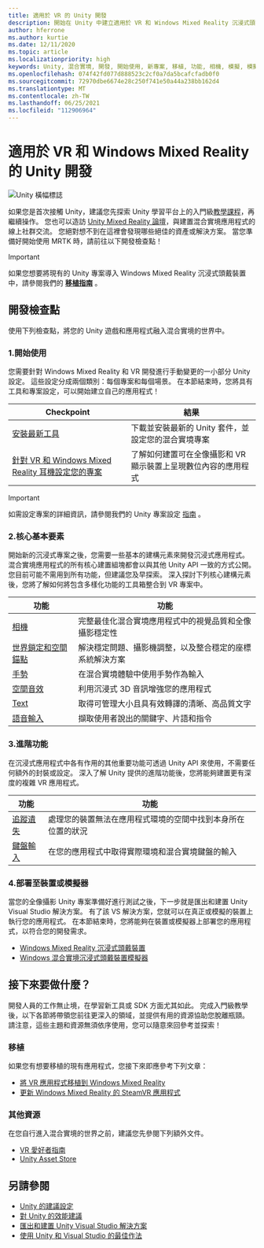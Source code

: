 ```yaml
---
title: 適用於 VR 的 Unity 開發
description: 開始在 Unity 中建立適用於 VR 和 Windows Mixed Reality 沉浸式頭戴裝置的混合實境應用程式。
author: hferrone
ms.author: kurtie
ms.date: 12/11/2020
ms.topic: article
ms.localizationpriority: high
keywords: Unity, 混合實境, 開發, 開始使用, 新專案, 移植, 功能, 相機, 模擬, 模擬, 文件, 混合實境頭戴式裝置, windows 混合實境頭戴式裝置, 虛擬實境頭戴式裝置, 什麼是虛擬實境, 什麼是擴增實境, MRTK, 混合實境工具組, 語音輸入, 定位相機, 模擬器, Azure, 教學課程
ms.openlocfilehash: 074f42fd077d888523c2cf0a7da5bcafcfadb0f0
ms.sourcegitcommit: 72970dbe6674e28c250f741e50a44a238bb162d4
ms.translationtype: MT
ms.contentlocale: zh-TW
ms.lasthandoff: 06/25/2021
ms.locfileid: "112906964"
---
```

# <a name="unity-development-for-vr-and-windows-mixed-reality"></a>適用於 VR 和 Windows Mixed Reality 的 Unity 開發

![Unity 橫幅標誌](../images/unity_logo_banner.png)

如果您是首次接觸 Unity，建議您先探索 Unity 學習平台上的入門級[教學課程](https://unity3d.com/learn/tutorials)，再繼續操作。 您也可以造訪 [Unity Mixed Reality 論壇](https://forum.unity3d.com/forums/hololens.102/)，與建置混合實境應用程式的線上社群交流。 您絕對想不到在這裡會發現哪些絕佳的資產或解決方案。 當您準備好開始使用 MRTK 時，請前往以下開發檢查點！

> [!IMPORTANT]
> 如果您想要將現有的 Unity 專案導入 Windows Mixed Reality 沉浸式頭戴裝置中，請參閱我們的 **[移植指南](../porting-apps/porting-overview.md)** 。 

## <a name="development-checkpoints"></a>開發檢查點

使用下列檢查點，將您的 Unity 遊戲和應用程式融入混合實境的世界中。

### <a name="1-getting-started"></a>1.開始使用

您需要針對 Windows Mixed Reality 和 VR 開發進行手動變更的一小部分 Unity 設定。 這些設定分成兩個類別：每個專案和每個場景。 在本節結束時，您將具有工具和專案設定，可以開始建立自己的應用程式！

|  Checkpoint  |  結果  |
| --- | --- |
| [安裝最新工具](../install-the-tools.md) | 下載並安裝最新的 Unity 套件，並設定您的混合實境專案 |
| [針對 VR 和 Windows Mixed Reality 耳機設定您的專案](./xr-project-setup.md?tabs=openxr) | 了解如何建置可在全像攝影和 VR 顯示裝置上呈現數位內容的應用程式 |

> [!IMPORTANT]
> 如需設定專案的詳細資訊，請參閱我們的 Unity 專案設定 [指南](choosing-unity-version.md) 。

### <a name="2-core-building-blocks"></a>2.核心基本要素

開始新的沉浸式專案之後，您需要一些基本的建構元素來開發沉浸式應用程式。 混合實境應用程式的所有核心建置組塊都會以與其他 Unity API 一致的方式公開。 您目前可能不需用到所有功能，但建議您及早探索。 深入探討下列核心建構元素後，您將了解如何將包含多樣化功能的工具箱整合到 VR 專案中。

|  功能  |  功能  |
| --- | --- |
| [相機](../unity/camera-in-unity.md) | 完整最佳化混合實境應用程式中的視覺品質和全像攝影穩定性 |
| [世界鎖定和空間錨點](spatial-anchors-in-unity.md) | 解決穩定問題、攝影機調整，以及整合穩定的座標系統解決方案 || [運動控制器](../unity/motion-controllers-in-unity.md) | 將空間動作新增至混合實境應用程式 |
| [手勢](../unity/gestures-in-unity.md) | 在混合實境體驗中使用手勢作為輸入 |
| [空間音效](../unity/spatial-sound-in-unity.md) | 利用沉浸式 3D 音訊增強您的應用程式 |
| [Text](../unity/text-in-unity.md) | 取得可管理大小且具有效轉譯的清晰、高品質文字 |
| [語音輸入](../unity/voice-input-in-unity.md) | 擷取使用者說出的關鍵字、片語和指令|

### <a name="3-advanced-features"></a>3.進階功能

在沉浸式應用程式中各有作用的其他重要功能可透過 Unity API 來使用，不需要任何額外的封裝或設定。 深入了解 Unity 提供的進階功能後，您將能夠建置更有深度的複雜 VR 應用程式。

|  功能  |  功能  |
| --- | --- |
| [追蹤遺失](tracking-loss-in-unity.md) | 處理您的裝置無法在應用程式環境的空間中找到本身所在位置的狀況 |
| [鍵盤輸入](keyboard-input-in-unity.md) | 在您的應用程式中取得實際環境和混合實境鍵盤的輸入 |

### <a name="4-deploying-to-a-device-or-emulator"></a>4.部署至裝置或模擬器

當您的全像攝影 Unity 專案準備好進行測試之後，下一步就是匯出和建置 Unity Visual Studio 解決方案。 有了該 VS 解決方案，您就可以在真正或模擬的裝置上執行您的應用程式。 在本節結束時，您將能夠在裝置或模擬器上部署您的應用程式，以符合您的開發需求。

* [Windows Mixed Reality 沉浸式頭戴裝置](../platform-capabilities-and-apis/using-visual-studio.md)
* [Windows 混合實境沉浸式頭戴裝置模擬器](../platform-capabilities-and-apis/using-the-windows-mixed-reality-simulator.md)

## <a name="whats-next"></a>接下來要做什麼？

開發人員的工作無止境，在學習新工具或 SDK 方面尤其如此。 完成入門級教學後，以下各節將帶領您前往更深入的領域，並提供有用的資源協助您脫離瓶頸。 請注意，這些主題和資源無須依序使用，您可以隨意來回參考並探索！

### <a name="porting"></a>移植

如果您有想要移植的現有應用程式，您接下來即應參考下列文章：

* [將 VR 應用程式移植到 Windows Mixed Reality](../porting-apps/porting-guides.md?tabs=project)
* [更新 Windows Mixed Reality 的 SteamVR 應用程式](../porting-apps/updating-your-steamvr-application-for-windows-mixed-reality.md)

### <a name="additional-resources"></a>其他資源

在您自行進入混合實境的世界之前，建議您先參閱下列額外文件。 

* [VR 愛好者指南](/windows/mixed-reality/enthusiast-guide/vr-journey)
* [Unity Asset Store](https://assetstore.unity.com)

## <a name="see-also"></a>另請參閱 

* [Unity 的建議設定](recommended-settings-for-unity.md)
* [對 Unity 的效能建議](performance-recommendations-for-unity.md)
* [匯出和建置 Unity Visual Studio 解決方案](exporting-and-building-a-unity-visual-studio-solution.md)
* [使用 Unity 和 Visual Studio 的最佳作法](best-practices-for-working-with-unity-and-visual-studio.md)